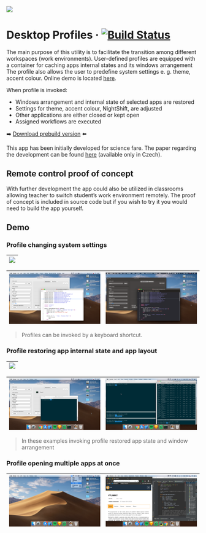 
<p>
<img src="https://raw.githubusercontent.com/mamiksik/CabinetProX/master/doc_assets/icon.png" width="154">
</p>

# Desktop Profiles &middot; [![Build Status](https://travis-ci.org/mamiksik/Desktop-Profiles.svg?branch=master)](https://travis-ci.org/mamiksik/Desktop-Profiles)
The main purpose of this utility is to facilitate the transition among different workspaces (work environments). User-defined profiles are equipped with a container for caching apps internal states and its windows arrangement The profile also allows the user to predefine system settings e. g. theme, accent colour. Online demo is located [here](#demo).

When profile is invoked:
- Windows arrangement and internal state of selected apps are restored
- Settings for theme, accent colour, NightShift, are adjusted
- Other applications are either closed or kept open
- Assigned workflows are executed

➡️  [Download prebuild version](https://github.com/mamiksik/CabinetProX/releases) ⬅️

This app has been initially developed for science fare. The paper regarding the development can be found [here](doc_assets/soc.pdf) (available only in Czech).

## Remote control proof of concept 
With further development the app could also be utilized in classrooms allowing teacher to switch student’s work environment remotely. The proof of concept is included in source code but if you wish to try it you would need to build the app yourself. 

## Demo

### Profile changing system settings 

|![](doc_assets/Themes.gif)|
|:---:|

| ![](doc_assets/Dark-A.png) | ![](doc_assets/Dark-B.png) |
|:---:|:---:|

>Profiles can be invoked by a keyboard shortcut.

### Profile restoring app internal state and app layout

|![](doc_assets/iTerm.gif)|
|:---:|

| ![](doc_assets/Terminals-A.png) | ![](doc_assets/Terminal-B.png) |
|:---:|:---:|

>In these examples invoking profile restored app state and window arrangement

### Profile opening multiple apps at once

| ![](doc_assets/KSI-A.png) | ![](doc_assets/KSI-B.png) |
|:---:|:---:|
